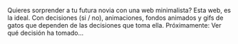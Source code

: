 Quieres sorprender a tu futura novia con una web minimalista? Esta web, es la ideal. Con decisiones (si / no), animaciones, fondos animados y gifs de gatos que dependen de las decisiones que toma ella. Próximamente: Ver qué decisión ha tomado...

